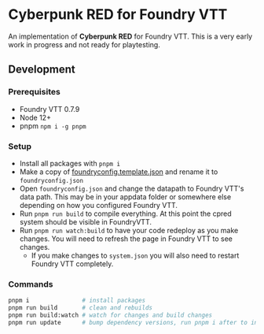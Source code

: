 # Cyberpunk RED for Foundry VTT

An implementation of **Cyberpunk RED** for Foundry VTT. This is a very early work in progress and not ready for playtesting.

## Development

### Prerequisites

- Foundry VTT 0.7.9
- Node 12+
- pnpm `npm i -g pnpm`

### Setup

- Install all packages with `pnpm i`
- Make a copy of [foundryconfig.template.json](.\foundryconfig.template.json) and rename it to `foundryconfig.json`
- Open `foundryconfig.json` and change the datapath to Foundry VTT's data path. This may be in your appdata folder or somewhere else depending on how you configured Foundry VTT.
- Run `pnpm run build` to compile everything. At this point the cpred system should be visible in FoundryVTT.
- Run `pnpm run watch:build` to have your code redeploy as you make changes. You will need to refresh the page in Foundry VTT to see changes.
  - If you make changes to `system.json` you will also need to restart Foundry VTT completely.

### Commands

```sh
pnpm i               # install packages
pnpm run build       # clean and rebuilds
pnpm run build:watch # watch for changes and build changes
pnpm run update      # bump dependency versions, run pnpm i after to install changes
```
